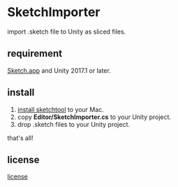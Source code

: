 # SketchImporter
import .sketch file to Unity as sliced files.


## requirement
[Sketch.app](https://www.sketchapp.com) and Unity 2017.1 or later.


## install
1. [install sketchtool](https://www.sketchapp.com/tool/) to your Mac.
2. copy **Editor/SketchImporter.cs** to your Unity project.
3. drop .sketch files to your Unity project.

that's all!

## license
[license](./LICENSE)